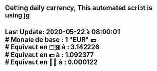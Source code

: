 ## Getting daily currency, This automated script is using [jq](https://stedolan.github.io/jq/)
## Last Update:  2020-05-22 à 08:00:01 </br># Monaie de base : 1 "EUR" 💶 </br> # Equivaut en 🇹🇳 à :  3.142226 </br> # Equivaut en 💵 à : 1.092377</br> # Equivaut en 🐱‍💻 à :  0.000122
